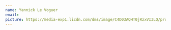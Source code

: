 ```yaml
---
name: Yannick Le Voguer
email:
picture: https://media-exp1.licdn.com/dms/image/C4D03AQHT0jRzxVI3LQ/profile-displayphoto-shrink_400_400/0/1610099387700?e=1617235200&v=beta&t=HFuTffJZf22CRTHmoFCISd3YhvE-CtG-9JmvVinK4VA
---
```


```java

```
